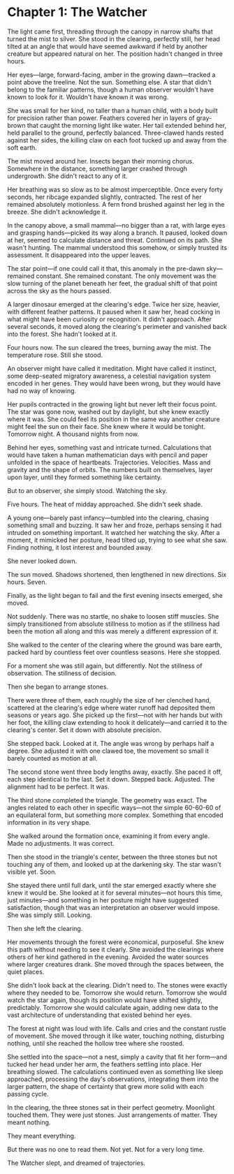 # Chapter 1: The Watcher

The light came first, threading through the canopy in narrow shafts that turned the mist to silver. She stood in the clearing, perfectly still, her head tilted at an angle that would have seemed awkward if held by another creature but appeared natural on her. The position hadn't changed in three hours.

Her eyes—large, forward-facing, amber in the growing dawn—tracked a point above the treeline. Not the sun. Something else. A star that didn't belong to the familiar patterns, though a human observer wouldn't have known to look for it. Wouldn't have known it was wrong.

She was small for her kind, no taller than a human child, with a body built for precision rather than power. Feathers covered her in layers of gray-brown that caught the morning light like water. Her tail extended behind her, held parallel to the ground, perfectly balanced. Three-clawed hands rested against her sides, the killing claw on each foot tucked up and away from the soft earth.

The mist moved around her. Insects began their morning chorus. Somewhere in the distance, something larger crashed through undergrowth. She didn't react to any of it.

Her breathing was so slow as to be almost imperceptible. Once every forty seconds, her ribcage expanded slightly, contracted. The rest of her remained absolutely motionless. A fern frond brushed against her leg in the breeze. She didn't acknowledge it.

In the canopy above, a small mammal—no bigger than a rat, with large eyes and grasping hands—picked its way along a branch. It paused, looked down at her, seemed to calculate distance and threat. Continued on its path. She wasn't hunting. The mammal understood this somehow, or simply trusted its assessment. It disappeared into the upper leaves.

The star point—if one could call it that, this anomaly in the pre-dawn sky—remained constant. She remained constant. The only movement was the slow turning of the planet beneath her feet, the gradual shift of that point across the sky as the hours passed.

A larger dinosaur emerged at the clearing's edge. Twice her size, heavier, with different feather patterns. It paused when it saw her, head cocking in what might have been curiosity or recognition. It didn't approach. After several seconds, it moved along the clearing's perimeter and vanished back into the forest. She hadn't looked at it.

Four hours now. The sun cleared the trees, burning away the mist. The temperature rose. Still she stood.

An observer might have called it meditation. Might have called it instinct, some deep-seated migratory awareness, a celestial navigation system encoded in her genes. They would have been wrong, but they would have had no way of knowing.

Her pupils contracted in the growing light but never left their focus point. The star was gone now, washed out by daylight, but she knew exactly where it was. She could feel its position in the same way another creature might feel the sun on their face. She knew where it would be tonight. Tomorrow night. A thousand nights from now.

Behind her eyes, something vast and intricate turned. Calculations that would have taken a human mathematician days with pencil and paper unfolded in the space of heartbeats. Trajectories. Velocities. Mass and gravity and the shape of orbits. The numbers built on themselves, layer upon layer, until they formed something like certainty.

But to an observer, she simply stood. Watching the sky.

Five hours. The heat of midday approached. She didn't seek shade.

A young one—barely past infancy—tumbled into the clearing, chasing something small and buzzing. It saw her and froze, perhaps sensing it had intruded on something important. It watched her watching the sky. After a moment, it mimicked her posture, head tilted up, trying to see what she saw. Finding nothing, it lost interest and bounded away.

She never looked down.

The sun moved. Shadows shortened, then lengthened in new directions. Six hours. Seven.

Finally, as the light began to fail and the first evening insects emerged, she moved.

Not suddenly. There was no startle, no shake to loosen stiff muscles. She simply transitioned from absolute stillness to motion as if the stillness had been the motion all along and this was merely a different expression of it.

She walked to the center of the clearing where the ground was bare earth, packed hard by countless feet over countless seasons. Here she stopped.

For a moment she was still again, but differently. Not the stillness of observation. The stillness of decision.

Then she began to arrange stones.

There were three of them, each roughly the size of her clenched hand, scattered at the clearing's edge where water runoff had deposited them seasons or years ago. She picked up the first—not with her hands but with her foot, the killing claw extending to hook it delicately—and carried it to the clearing's center. Set it down with absolute precision.

She stepped back. Looked at it. The angle was wrong by perhaps half a degree. She adjusted it with one clawed toe, the movement so small it barely counted as motion at all.

The second stone went three body lengths away, exactly. She paced it off, each step identical to the last. Set it down. Stepped back. Adjusted. The alignment had to be perfect. It was.

The third stone completed the triangle. The geometry was exact. The angles related to each other in specific ways—not the simple 60-60-60 of an equilateral form, but something more complex. Something that encoded information in its very shape.

She walked around the formation once, examining it from every angle. Made no adjustments. It was correct.

Then she stood in the triangle's center, between the three stones but not touching any of them, and looked up at the darkening sky. The star wasn't visible yet. Soon.

She stayed there until full dark, until the star emerged exactly where she knew it would be. She looked at it for several minutes—not hours this time, just minutes—and something in her posture might have suggested satisfaction, though that was an interpretation an observer would impose. She was simply still. Looking.

Then she left the clearing.

Her movements through the forest were economical, purposeful. She knew this path without needing to see it clearly. She avoided the clearings where others of her kind gathered in the evening. Avoided the water sources where larger creatures drank. She moved through the spaces between, the quiet places.

She didn't look back at the clearing. Didn't need to. The stones were exactly where they needed to be. Tomorrow she would return. Tomorrow she would watch the star again, though its position would have shifted slightly, predictably. Tomorrow she would calculate again, adding new data to the vast architecture of understanding that existed behind her eyes.

The forest at night was loud with life. Calls and cries and the constant rustle of movement. She moved through it like water, touching nothing, disturbing nothing, until she reached the hollow tree where she roosted.

She settled into the space—not a nest, simply a cavity that fit her form—and tucked her head under her arm, the feathers settling into place. Her breathing slowed. The calculations continued even as something like sleep approached, processing the day's observations, integrating them into the larger pattern, the shape of certainty that grew more solid with each passing cycle.

In the clearing, the three stones sat in their perfect geometry. Moonlight touched them. They were just stones. Just arrangements of matter. They meant nothing.

They meant everything.

But there was no one to read them. Not yet. Not for a very long time.

The Watcher slept, and dreamed of trajectories.
